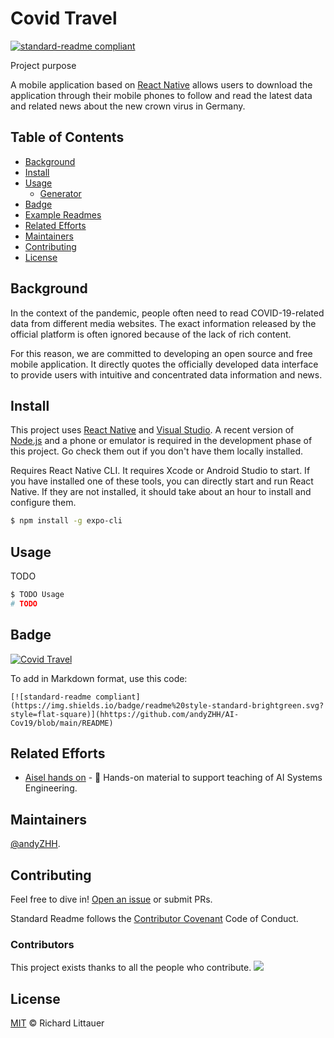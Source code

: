 # Covid Travel

[![standard-readme compliant](https://img.shields.io/badge/readme%20style-standard-brightgreen.svg?style=flat-square)](https://github.com/andyZHH/AI-Cov19/blob/main/README)

Project purpose

A mobile application based on [React Native](https://reactnative.dev/) allows users to download the application through their mobile phones to follow and read the latest data and related news about the new crown virus in Germany.


## Table of Contents

- [Background](#background)
- [Install](#install)
- [Usage](#usage)
	- [Generator](#generator)
- [Badge](#badge)
- [Example Readmes](#example-readmes)
- [Related Efforts](#related-efforts)
- [Maintainers](#maintainers)
- [Contributing](#contributing)
- [License](#license)

## Background

In the context of the pandemic, people often need to read COVID-19-related data from different media websites. The exact information released by the official platform is often ignored because of the lack of rich content.

For this reason, we are committed to developing an open source and free mobile application. It directly quotes the officially developed data interface to provide users with intuitive and concentrated data information and news.


## Install

This project uses [React Native](https://reactnative.dev/) and [Visual Studio](https://visualstudio.microsoft.com/de/downloads/). A recent version of [Node.js](https://nodejs.org/en/) and a phone or emulator is required in the development phase of this project. Go check them out if you don't have them locally installed.

Requires React Native CLI. It requires Xcode or Android Studio to start. If you have installed one of these tools, you can directly start and run React Native. If they are not installed, it should take about an hour to install and configure them.

```sh
$ npm install -g expo-cli
```

## Usage

TODO

```sh
$ TODO Usage
# TODO
```

## Badge

[![Covid Travel](https://img.shields.io/badge/readme%20style-standard-brightgreen.svg?style=flat-square)](https://github.com/andyZHH/AI-Cov19/blob/main/README)

To add in Markdown format, use this code:

```
[![standard-readme compliant](https://img.shields.io/badge/readme%20style-standard-brightgreen.svg?style=flat-square)](hhttps://github.com/andyZHH/AI-Cov19/blob/main/README)
```


## Related Efforts

- [Aisel hands on](https://github.com/andyZHH/aisel-hands-on) - 💌 Hands-on material to support teaching of AI Systems Engineering.

## Maintainers

[@andyZHH](https://github.com/andyZHH).

## Contributing

Feel free to dive in! [Open an issue](https://github.com/andyZHH/AI-Cov19/blob/issues/new) or submit PRs.

Standard Readme follows the [Contributor Covenant](http://contributor-covenant.org/version/1/3/0/) Code of Conduct.

### Contributors

This project exists thanks to all the people who contribute. 
<a href="https://github.com/andyZHH/contributors"><img src="https://opencollective.com/standard-readme/contributors.svg?width=890&button=false" /></a>


## License

[MIT](LICENSE) © Richard Littauer
